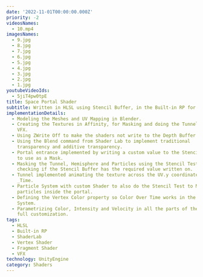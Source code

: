 ```yaml
---
date: '2022-11-01T00:00:00.000Z'
priority: -2
videosNames:
  - 10.mp4
imagesNames:
  - 9.jpg
  - 8.jpg
  - 7.jpg
  - 6.jpg
  - 5.jpg
  - 4.jpg
  - 3.jpg
  - 2.jpg
  - 1.jpg
youtubeVideoIds:
  - 5jiT4pw0tpE
title: Space Portal Shader
subtitle: Written in HLSL using Stencil Buffer, in the Built-in RP for Unity
implementationDetails:
  - Modeling the Meshes and UV Mapping in Blender.
  - Creating the Textures in Affinity, for Masking and doing the Tunnel and Glow
    VFX.
  - Using ZWrite Off to make the shaders not write to the Depth Buffer.
  - Using the Blend command from Shader Lab to implement traditional
    transparency and additive transparency.
  - Portal entrance implemented by writing a custom value to the Stencil Buffer
    to use as a Mask.
  - Masking the Tunnel, Hemisphere and Particles using the Stencil Test,
    checking if the Stencil Buffer has the required value written on.
  - Tunnel implemented animating the texture across the UV.y coordinates using
    _Time.
  - Particle System with custom Shader to also do the Stencil Test to Mask the
    particles inside the portal.
  - Defining the Vertex Color property so Color Over Time works in the Particle
    System.
  - Parametrizing Color, Intensity and Velocity in all the parts of the VFX, for
    full customization.
tags:
  - HLSL
  - Built-in RP
  - ShaderLab
  - Vertex Shader
  - Fragment Shader
  - VFX
technology: UnityEngine
category: Shaders
---
```

